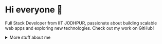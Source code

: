 # Hi everyone :wave:

Full Stack Developer from IIT JODHPUR, passionate about building scalable web apps and exploring new technologies. Check out my work on GitHub!


<details>
<summary>
  More stuff about me
</summary>

## Quick overview


#### GitHub stats 
<a href="https://github.com/anuraghazra/github-readme-stats"> <img align="center" src="https://github-readme-stats.anuraghazra1.vercel.app/api?username=schnrj&show_icons=true&line_height=27&include_all_commits=true&count_private=true" alt="Sachin Raj's GitHub stats" /> </a>


### What I do

I’m currently working on projects using the MERN stack and improving my skills in Data Structures and Algorithms (DSA). I’m passionate about Open Source and looking forward to contributing to meaningful projects. I enjoy building web apps and solving problems through coding.

## My Skills 📜

### Web Technologies
- JavaScript
- Node.js
- Express.js
- React
- HTML, CSS
- MongoDB
- MySQL

### Application Development
- C++ (Proficient)
- Python (Proficient)

### Machine Learning
- TensorFlow
- NumPy
- Pandas


### Languages 🌐

| Language      | Proficiency |
| ------------- | ----------- |
| English       | C2          |
| Hindi         | C2          |

## What I'm Currently Learning 📚

- Exploring more in development and working on building something great
- Diving into Deep Learning
- Experimenting with JavaScript

## You Can Connect With Me At 📬

| Platform  | Link                                             |
| --------- | ------------------------------------------------ |
| LeetCode  | [My LeetCode Profile](https://leetcode.com/u/Sachin___Raj/) |
| LinkedIn  | [My LinkedIn Profile](https://www.linkedin.com/in/sachin-raj-202a55256/) |
| GitHub    | [My GitHub Profile](https://github.com/schnrj) |
| Portfolio | [My Portfolio](https://sachin-raj-portfolio-lxf7.vercel.app/) |

